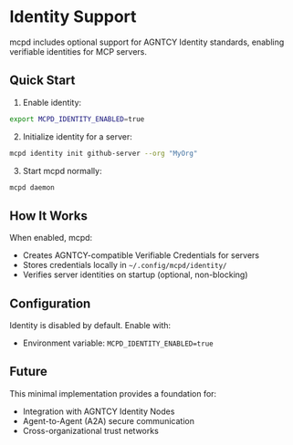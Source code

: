 # Identity Support

mcpd includes optional support for AGNTCY Identity standards, enabling verifiable identities for MCP servers.

## Quick Start

1. Enable identity:
```bash
export MCPD_IDENTITY_ENABLED=true
```

2. Initialize identity for a server:
```bash
mcpd identity init github-server --org "MyOrg"
```

3. Start mcpd normally:
```bash
mcpd daemon
```

## How It Works

When enabled, mcpd:
- Creates AGNTCY-compatible Verifiable Credentials for servers
- Stores credentials locally in `~/.config/mcpd/identity/`
- Verifies server identities on startup (optional, non-blocking)

## Configuration

Identity is disabled by default. Enable with:
- Environment variable: `MCPD_IDENTITY_ENABLED=true`

## Future

This minimal implementation provides a foundation for:
- Integration with AGNTCY Identity Nodes
- Agent-to-Agent (A2A) secure communication
- Cross-organizational trust networks